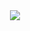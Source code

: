 <div align=center>
	<img src="https://capsule-render.vercel.app/api?type=waving&color=auto&height=200&section=header&text=seongwoo%20Github!&fontSize=90" />	
</div>
<div align=center>
	
</div>
